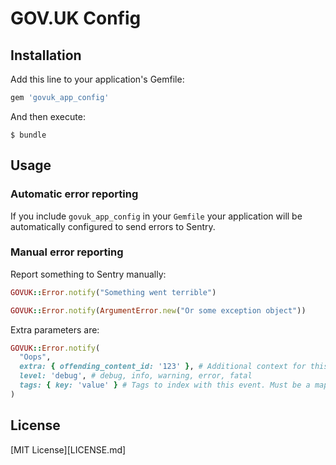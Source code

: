 # GOV.UK Config

## Installation

Add this line to your application's Gemfile:

```ruby
gem 'govuk_app_config'
```

And then execute:

    $ bundle

## Usage

### Automatic error reporting

If you include `govuk_app_config` in your `Gemfile` your application will be automatically configured to send errors to Sentry.

### Manual error reporting

Report something to Sentry manually:

```rb
GOVUK::Error.notify("Something went terrible")
```

```rb
GOVUK::Error.notify(ArgumentError.new("Or some exception object"))
```

Extra parameters are:

```rb
GOVUK::Error.notify(
  "Oops",
  extra: { offending_content_id: '123' }, # Additional context for this event. Must be a hash. Children can be any native JSON type.
  level: 'debug', # debug, info, warning, error, fatal
  tags: { key: 'value' } # Tags to index with this event. Must be a mapping of strings.
)
```

## License

[MIT License][LICENSE.md]
